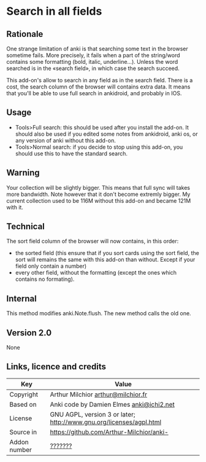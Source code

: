 # Search in all fields
## Rationale
One strange limitation of anki is that searching some text in the
browser sometime fails. More precisely, it fails when a part of the
string/word contains some formatting (bold, italic,
underline...). Unless the word searched is in the «search field», in
which case the search succeed.

This add-on's allow to search in any field as in the search
field. There is a cost, the search column of the browser will contains
extra data. It means that you'll be able to use full search in
ankidroid, and probably in IOS.

## Usage
* Tools>Full search: this should be used after you install the
  add-on. It should also be used if you edited some notes from
  ankidroid, anki os, or any version of anki without this add-on.
* Tools>Normal search: if you decide to stop using this add-on, you
  should use this to have the standard search.

## Warning
Your collection will be slightly bigger. This means that full sync
will takes more bandwidth. Note however that it don't become extremly
bigger. My current collection used to be 116M without this add-on and
became 121M with it.


## Technical
The sort field column of the browser will now contains, in this order:
* the sorted field (this ensure that if you sort cards using the sort
  field, the sort will remains the same with this add-on than
  without. Except if your field only contain a number)
* every other field, without the formatting (except the ones which
  contains no formating).

## Internal
This method modifies anki.Note.flush. The new method calls the old one.
## Version 2.0
None

## Links, licence and credits

Key         |Value
------------|-------------------------------------------------------------------
Copyright   | Arthur Milchior <arthur@milchior.fr>
Based on    | Anki code by Damien Elmes <anki@ichi2.net>
License     | GNU AGPL, version 3 or later; http://www.gnu.org/licenses/agpl.html
Source in   | https://github.com/Arthur-Milchior/anki-
Addon number| [???????](https://ankiweb.net/shared/info/???????)
